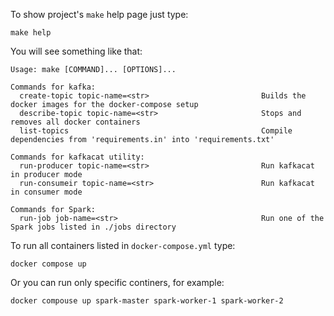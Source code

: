 
To show project's `make` help page just type:

```shell
make help
```
You will see something like that:

```
Usage: make [COMMAND]... [OPTIONS]...

Commands for kafka:
  create-topic topic-name=<str>                         Builds the docker images for the docker-compose setup
  describe-topic topic-name=<str>                       Stops and removes all docker containers
  list-topics                                           Compile dependencies from 'requirements.in' into 'requirements.txt'

Commands for kafkacat utility:
  run-producer topic-name=<str>                         Run kafkacat in producer mode
  run-consumeir topic-name=<str>                        Run kafkacat in consumer mode

Commands for Spark:
  run-job job-name=<str>                                Run one of the Spark jobs listed in ./jobs directory
```

To run all containers listed in `docker-compose.yml` type:

```shell
docker compose up
```

Or you can run only specific continers, for example:

```shell
docker compouse up spark-master spark-worker-1 spark-worker-2
```